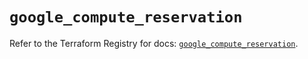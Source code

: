# `google_compute_reservation`

Refer to the Terraform Registry for docs: [`google_compute_reservation`](https://registry.terraform.io/providers/hashicorp/google-beta/5.19.0/docs/resources/google_compute_reservation).
